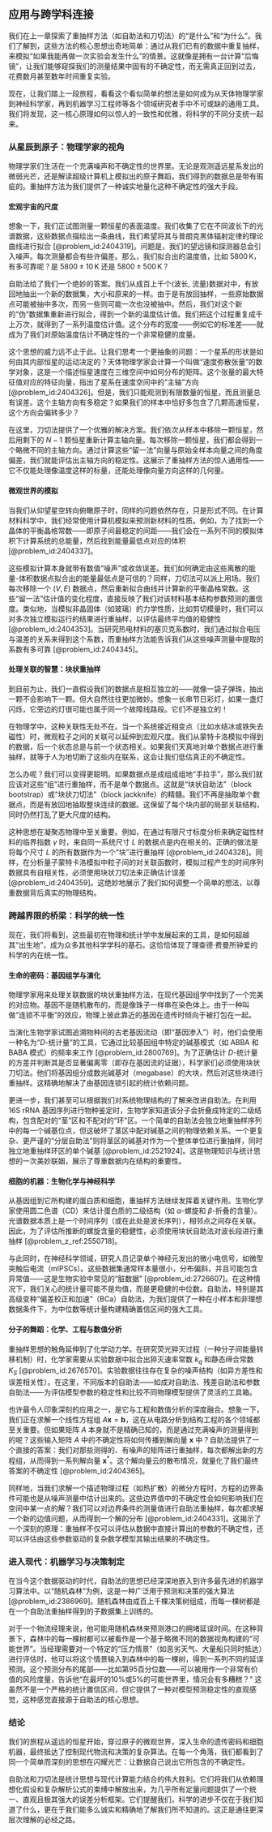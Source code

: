 ## 应用与跨学科连接

我们在上一章探索了重抽样方法（如自助法和刀切法）的“是什么”和“为什么”。我们了解到，这些方法的核心思想出奇地简单：通过从我们已有的数据中重复抽样，来模拟“如果我能再做一次实验会发生什么”的情景。这就像是拥有一台计算“后悔镜”，让我们能够窥探我们的测量结果中固有的不确定性，而无需真正回到过去，花费数月甚至数年时间重复实验。

现在，让我们踏上一段旅程，看看这个看似简单的想法是如何成为从天体物理学家到神经科学家，再到机器学习工程师等各个领域研究者手中不可或缺的通用工具。我们将发现，这一核心原理如何以惊人的一致性和优雅，将科学的不同分支统一起来。

### 从星辰到原子：物理学家的视角

物理学家们生活在一个充满噪声和不确定性的世界里。无论是观测遥远星系发出的微弱光芒，还是解读超级计算机上模拟出的原子舞蹈，我们得到的数据总是带有瑕疵的。重抽样方法为我们提供了一种诚实地量化这种不确定性的强大手段。

#### 宏观宇宙的尺度

想象一下，我们正试图测量一颗恒星的表面温度。我们收集了它在不同波长下的光谱数据，这些数据点描绘出一条曲线，我们希望将其与普朗克黑体辐射定律的理论曲线进行拟合 [@problem_id:2404319]。问题是，我们的望远镜和探测器总会引入噪声。每次测量都会有些许偏差。那么，我们拟合出的温度值，比如 $5800 \, \mathrm{K}$，有多可靠呢？是 $5800 \pm 10 \, \mathrm{K}$ 还是 $5800 \pm 500 \, \mathrm{K}$？

自助法给了我们一个绝妙的答案。我们从成百上千个($\text{波长}$, $\text{流量}$)数据对中，有放回地抽出一个新的数据集，大小和原来的一样。由于是有放回抽样，一些原始数据点可能被抽中多次，而另一些则可能一次也没被抽中。然后，我们对这个新的“伪”数据集重新进行拟合，得到一个新的温度估计值。我们把这个过程重复成千上万次，就得到了一系列温度估计值。这个分布的宽度——例如它的标准差——就成为了我们对原始温度估计不确定性的一个非常稳健的度量。

这个思想的威力远不止于此。让我们思考一个更抽象的问题：一个星系的形状是如何由其内部恒星的运动决定的？天体物理学家会计算一个叫做“速度弥散张量”的数学对象，这是一个描述恒星速度在三维空间中如何分布的矩阵。这个张量的最大特征值对应的特征向量，指出了星系在速度空间中的“主轴”方向 [@problem_id:2404326]。但是，我们只能观测到有限数量的恒星，而且测量总有误差。这个主轴方向有多稳定？如果我们的样本中恰好多包含了几颗高速恒星，这个方向会偏转多少？

在这里，刀切法提供了一个优雅的解决方案。我们依次从样本中移除一颗恒星，然后用剩下的 $N-1$ 颗恒星重新计算主轴向量。每次移除一颗恒星，我们都会得到一个略微不同的主轴方向。通过计算这些“留一法”向量与原始全样本向量之间的角度偏差，我们就能评估出主轴方向的稳定性。这展示了重抽样方法的惊人通用性——它不仅能处理像温度这样的标量，还能处理像向量方向这样的几何量。

#### 微观世界的模拟

当我们从仰望星空转向俯瞰原子时，同样的问题依然存在，只是形式不同。在计算材料科学中，我们经常使用计算机模拟来预测新材料的性质。例如，为了找到一个晶体的平衡晶格常数——即原子间最稳定的间距——我们会在一系列不同的模拟体积下计算系统的总能量，然后找到能量最低点对应的体积 [@problem_id:2404337]。

这些模拟计算本身就带有数值“噪声”或收敛误差。我们如何确定由这些离散的能量-体积数据点拟合出的能量最低点是可信的？同样，刀切法可以派上用场。我们每次移除一个 $(V, E)$ 数据点，然后重新拟合曲线并计算新的平衡晶格常数。这些“留一法”估计值的变化程度，直接反映了我们对该材料基本结构参数预测的置信度。类似地，当模拟非晶固体（如玻璃）的力学性质，比如剪切模量时，我们可以对多次独立模拟运行的结果进行重抽样，以评估最终平均值的稳健性 [@problem_id:2404353]。当研究热电材料的塞贝克系数时，我们通过拟合电压与温差的关系来得到这个系数，而重抽样方法能告诉我们从这些噪声测量中提取的系数有多可靠 [@problem_id:2404345]。

#### 处理关联的智慧：块状重抽样

到目前为止，我们一直假设我们的数据点是相互独立的——就像一袋子弹珠，抽出一颗不会影响下一颗。但大自然往往更加微妙。想象一长串节日彩灯，如果一盏灯闪烁，它旁边的灯很可能也属于同一个故障线路段。它们不是独立的！

在物理学中，这种关联性无处不在。当一个系统接近相变点（比如水结冰或铁失去磁性）时，微观粒子之间的关联可以延伸到宏观尺度。我们从蒙特卡洛模拟中得到的数据，后一个状态总是与前一个状态相关。如果我们天真地对单个数据点进行重抽样，就等于人为地切断了这些内在联系，这会让我们低估真正的不确定性。

怎么办呢？我们可以变得更聪明。如果数据点是成组成组地“手拉手”，那么我们就应该对这些“组”进行重抽样，而不是单个数据点。这就是“块状自助法”（block bootstrap）或“块状刀切法”（block jackknife）的精髓。我们不再是抽取单个数据点，而是有放回地抽取整块连续的数据。这保留了每个块内部的局部关联结构，同时仍然打乱了更大尺度的结构。

这种思想在凝聚态物理中至关重要。例如，在通过有限尺寸标度分析来确定磁性材料的临界指数 $\gamma$ 时，来自同一系统尺寸 $L$ 的数据点是内在相关的。正确的做法是将每个尺寸 $L$ 的所有数据作为一个“块”进行重抽样 [@problem_id:2404328]。同样，在分析量子蒙特卡洛模拟中粒子间的对关联函数时，模拟过程产生的时间序列数据具有自相关性，必须使用块状刀切法来正确估计误差 [@problem_id:2404359]。这绝妙地展示了我们如何调整一个简单的想法，以尊重数据背后真实的物理结构。

### 跨越界限的桥梁：科学的统一性

现在，我们将看到，这些最初在物理和统计学中发展起来的工具，是如何超越其“出生地”，成为众多其他科学学科的基石。这恰恰体现了理查德·费曼所钟爱的科学的内在统一性。

#### 生命的密码：基因组学与演化

物理学家用来处理关联数据的块状重抽样方法，在现代基因组学中找到了一个完美的对应物。基因不是随机散布的，而是像珠子一样串在染色体上。由于一种叫做“连锁不平衡”的效应，物理上彼此靠近的基因在遗传时倾向于被打包在一起。

当演化生物学家试图追溯物种间的古老基因流动（即“基因渗入”）时，他们会使用一种名为“$D$-统计量”的工具，它通过比较基因组中特定的碱基模式（如 $\text{ABBA}$ 和 $\text{BABA}$ 模式）的频率来工作 [@problem_id:2800769]。为了正确估计 $D$-统计量的方差并判断其是否显著偏离零（即存在基因流的证据），科学家们必须使用块状刀切法。他们将基因组分成数兆碱基对（megabase）的大块，然后对这些块进行重抽样。这精确地解决了由基因连锁引起的统计依赖问题。

更进一步，我们甚至可以根据我们对系统物理结构的了解来改进自助法。在利用 $16$S rRNA 基因序列进行物种鉴定时，生物学家知道该分子会折叠成特定的二级结构，包含配对的“茎”区和不配对的“环”区。一个简单的自助法会独立地重抽样序列中的每一个碱基位点，但这破坏了茎区中配对碱基之间的物理依赖关系。一个更复杂、更严谨的“分层自助法”则将茎区的碱基对作为一个整体单位进行重抽样，同时独立地重抽样环区的单个碱基 [@problem_id:2521924]。这是物理知识与统计思想的一次美妙联姻，展示了尊重数据内在结构的重要性。

#### 细胞的机器：生物化学与神经科学

从基因组到它所构建的蛋白质和细胞，重抽样方法继续发挥着关键作用。生物化学家使用圆二色谱（CD）来估计蛋白质的二级结构（如 $\alpha$-螺旋和 $\beta$-折叠的含量）。光谱数据本质上是一个时间序列（或在此处是波长序列），相邻点之间存在关联。因此，为了评估所推断的螺旋含量的稳健性，必须使用块状自助法对波长段进行重抽样 [@problem_z_ref:2550718]。

与此同时，在神经科学领域，研究人员记录单个神经元发出的微小电信号，如微型突触后电流（mIPSCs）。这些数据集通常样本量很小，分布偏斜，并且可能包含异常值——这是生物实验中常见的“脏数据” [@problem_id:2726607]。在这种情况下，我们关心的统计量可能不是均值，而是更稳健的中位数。自助法，特别是其高级变种“偏差校正和加速”（BCa）自助法，为我们提供了一种在小样本和非理想数据条件下，为中位数等统计量构建精确置信区间的强大工具。

#### 分子的舞蹈：化学、工程与数值分析

重抽样思想的触角延伸到了化学动力学。在研究荧光猝灭过程（一种分子间能量转移机制）时，化学家需要从实验数据中拟合出猝灭速率常数 $k_q$ 和静态缔合常数 $K_S$ [@problem_id:2676570]。实验数据往往存在复杂的噪声结构（如异方差性和误差相关性）。在这里，不同版本的自助法——如成对自助法、残差自助法和参数自助法——为评估模型参数的稳定性和比较不同物理模型提供了灵活的工具箱。

也许最令人印象深刻的应用之一，是它与工程和数值分析的深度融合。想象一下，我们正在求解一个线性方程组 $A\mathbf{x} = \mathbf{b}$，这在从电路分析到结构工程的各个领域都至关重要。但如果矩阵 $A$ 本身就不是精确已知的，而是通过充满噪声的测量得到的呢？这些输入矩阵 $A$ 中的不确定性将如何传播到解向量 $\mathbf{x}$ 中？自助法提供了一个直接的答案：我们对那些测得的、有噪声的矩阵进行重抽样，每次都解出新的方程组，从而得到一系列解向量 $\mathbf{x}^*$。这个解向量云的散布情况，就量化了我们最终答案的不确定性 [@problem_id:2404365]。

同样地，当我们求解一个描述物理过程（如热扩散）的微分方程时，方程的边界条件可能也是从噪声测量中估计出来的。这些边界值中的不确定性会如何影响我们在空间中某一点的解？我们可以对边界条件的测量值进行自助法重抽样，每次都求解一个新的边值问题，从而得到一个解的分布 [@problem_id:2404331]。这揭示了一个深刻的原理：重抽样不仅可以评估从数据中直接计算出的参数的不确定性，还可以评估由这些参数驱动的复杂数学模型其输出结果的不确定性。

### 进入现代：机器学习与决策制定

在当今这个数据驱动的时代，自助法的思想已经深深地嵌入到许多最先进的机器学习算法中。以“随机森林”为例，这是一种广泛用于预测和决策的强大算法 [@problem_id:2386969]。随机森林由成百上千棵决策树组成，而每一棵树都是在一个自助法重抽样得到的子数据集上训练的。

对于一个物流经理来说，他可能用随机森林来预测港口的拥堵延误时间。在这种背景下，森林中的每一棵树都可以被看作是一个基于略微不同的数据视角构建的“可能世界”。当经理需要对一个特定的“压力情景”（如恶劣天气、大量船只同时抵达）进行评估时，他可以将这个情景输入到森林中的每一棵树，得到一系列不同的延误预测。这个预测分布的尾部——比如第95百分位数——可以被用作一个非常有价值的风险度量，告诉他“在最坏的10%或5%的可能世界里，情况会有多糟糕？” 这虽然不是一个严格的统计置信区间，但它提供了一种对模型预测稳定性的直观感觉，这种感觉直接源于自助法的核心思想。

### 结论

我们的旅程从遥远的恒星开始，穿过原子的微观世界，深入生命的遗传密码和细胞机器，最终抵达了控制现代物流和决策的复杂算法。在每一个角落，我们都看到了同一个简单而深刻的思想在闪耀光芒：让数据自己说出它所包含的不确定性。

自助法和刀切法是统计思想与现代计算能力结合的伟大胜利。它们将我们从依赖理想化假设和复杂解析公式的束缚中解放出来，为几乎所有定量问题提供了一个统一、直观且极其强大的误差分析框架。它们提醒我们，科学的进步不仅在于我们知道了什么，更在于我们能多么诚实和精确地了解我们所不知道的。这正是通往更深层次理解的必经之路。